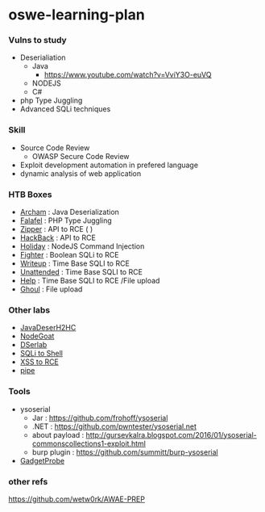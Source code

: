 # oswe-learning-plan


### Vulns to study

- Deserialiation 
    - Java
      - https://www.youtube.com/watch?v=VviY3O-euVQ
    - NODEJS
    - C#
- php Type Juggling
- Advanced SQLi techniques


### Skill

- Source Code Review 
    - OWASP Secure Code Review
- Exploit development automation in prefered language
- dynamic analysis of web application


### HTB Boxes

- [Archam](https://www.youtube.com/watch?v=krC5j1Ab44)		: Java Deserialization 
- [Falafel](https://www.youtube.com/watch?v=CUbWpteTfio&t=1 )		: PHP Type Juggling 
- [Zipper](https://www.youtube.com/watch?v=RLvFwiDK_F8&t=75)		: API to RCE ( )
- [HackBack](https://www.youtube.com/watch?v=B9nozi1PrhY&t=1)	    : API to RCE
- [Holiday](https://www.youtube.com/watch?v=FvHyt7KrsPE&t=1)			: NodeJS Command Injection
- [Fighter](https://www.youtube.com/watch?v=CW4mI5BkP9E&t=55)			: Boolean SQLi to RCE
- [Writeup](https://www.youtube.com/watch?v=GKq4cwBfH24&t=64)			: Time Base SQLI to RCE
- [Unattended](https://www.youtube.com/watch?v=2SATzCQY0Zw&t=60)		: Time Base SQLI to RCE
- [Help](https://www.youtube.com/watch?v=XB8CbhfOczU&t=49)			    : Time Base SQLI to RCE /File upload
- [Ghoul](https://www.youtube.com/watch?v=kE36IGAU5rg&t=89)	  		    : File upload


### Other labs

- [JavaDeserH2HC](https://github.com/joaomatosf/JavaDeserH2HC)
- [NodeGoat](https://github.com/OWASP/NodeGoat)
- [DSerlab](https://github.com/NickstaDB/DeserLab)
- [SQLi to Shell](https://pentesterlab.com/exercises/from_sqli_to_shell/course)
- [XSS to RCE](https://pentesterlab.com/exercises/xss_and_mysql_file/course)
- [pipe](https://www.vulnhub.com/entry/devrandom-pipe,124/)
    

### Tools
- ysoserial
  - Jar : https://github.com/frohoff/ysoserial
  - .NET : https://github.com/pwntester/ysoserial.net
  - about payload : http://gursevkalra.blogspot.com/2016/01/ysoserial-commonscollections1-exploit.html
  - burp plugin : https://github.com/summitt/burp-ysoserial
- [GadgetProbe](https://portswigger.net/daily-swig/gadgetprobe-new-tool-simplifies-the-exploitation-of-java-deserialization-vulnerabilities)


### other refs
https://github.com/wetw0rk/AWAE-PREP



